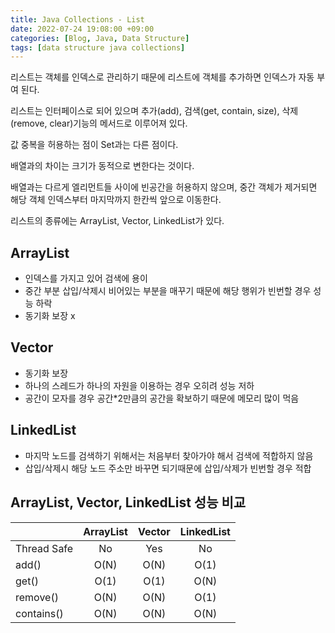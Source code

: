 ```yaml
---
title: Java Collections - List
date: 2022-07-24 19:08:00 +09:00
categories: [Blog, Java, Data Structure]
tags: [data structure java collections]
---
```


리스트는 객체를 인덱스로 관리하기 때문에 리스트에 객체를 추가하면 인덱스가 자동 부여 된다.

리스트는 인터페이스로 되어 있으며 추가(add), 검색(get, contain, size), 삭제(remove, clear)기능의 메서드로 이루어져 있다.

값 중복을 허용하는 점이 Set과는 다른 점이다.

배열과의 차이는 크기가 동적으로 변한다는 것이다.

배열과는 다르게 엘리먼트들 사이에 빈공간을 허용하지 않으며, 중간 객체가 제거되면 해당 객체 인덱스부터 마지막까지 한칸씩 앞으로 이동한다.

리스트의 종류에는 ArrayList, Vector, LinkedList가 있다.

## ArrayList

- 인덱스를 가지고 있어 검색에 용이
- 중간 부분 삽입/삭제시 비어있는 부분을 매꾸기 때문에 해당 행위가 빈번할 경우 성능 하락
- 동기화 보장 x

## Vector

- 동기화 보장
- 하나의 스레드가 하나의 자원을 이용하는 경우 오히려 성능 저하
- 공간이 모자를 경우 공간*2만큼의 공간을 확보하기 때문에 메모리 많이 먹음

## LinkedList

- 마지막 노드를 검색하기 위해서는 처음부터 찾아가야 해서 검색에 적합하지 않음
- 삽입/삭제시 해당 노드 주소만 바꾸면 되기때문에 삽입/삭제가 빈번할 경우 적합

## ArrayList, Vector, LinkedList 성능 비교

||ArrayList|Vector|LinkedList|
|-----------|:---:|:---:|:---:|
|Thread Safe|No|Yes|No|
|add()|O(N)|O(N)|O(1)|
|get()|O(1)|O(1)|O(N)|
|remove()|O(N)|O(N)|O(1)|
|contains()|O(N)|O(N)|O(N)|

